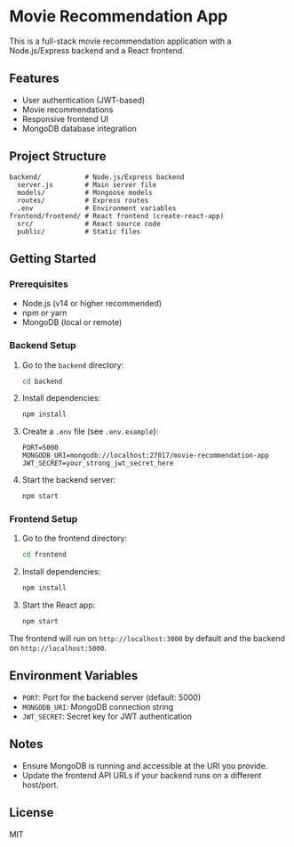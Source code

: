 # Movie Recommendation App

This is a full-stack movie recommendation application with a Node.js/Express backend and a React frontend.

## Features
- User authentication (JWT-based)
- Movie recommendations
- Responsive frontend UI
- MongoDB database integration

## Project Structure
```
backend/           # Node.js/Express backend
  server.js        # Main server file
  models/          # Mongoose models
  routes/          # Express routes
  .env             # Environment variables
frontend/frontend/ # React frontend (create-react-app)
  src/             # React source code
  public/          # Static files
```

## Getting Started

### Prerequisites
- Node.js (v14 or higher recommended)
- npm or yarn
- MongoDB (local or remote)

### Backend Setup
1. Go to the `backend` directory:
   ```sh
   cd backend
   ```
2. Install dependencies:
   ```sh
   npm install
   ```
3. Create a `.env` file (see `.env.example`):
   ```env
   PORT=5000
   MONGODB_URI=mongodb://localhost:27017/movie-recommendation-app
   JWT_SECRET=your_strong_jwt_secret_here
   ```
4. Start the backend server:
   ```sh
   npm start
   ```

### Frontend Setup
1. Go to the frontend directory:
   ```sh
   cd frontend
   ```
2. Install dependencies:
   ```sh
   npm install
   ```
3. Start the React app:
   ```sh
   npm start
   ```

The frontend will run on `http://localhost:3000` by default and the backend on `http://localhost:5000`.

## Environment Variables
- `PORT`: Port for the backend server (default: 5000)
- `MONGODB_URI`: MongoDB connection string
- `JWT_SECRET`: Secret key for JWT authentication

## Notes
- Ensure MongoDB is running and accessible at the URI you provide.
- Update the frontend API URLs if your backend runs on a different host/port.

## License
MIT
